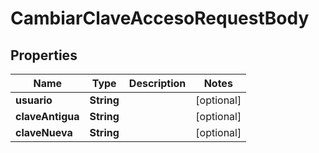 

# CambiarClaveAccesoRequestBody


## Properties

Name | Type | Description | Notes
------------ | ------------- | ------------- | -------------
**usuario** | **String** |  |  [optional]
**claveAntigua** | **String** |  |  [optional]
**claveNueva** | **String** |  |  [optional]



